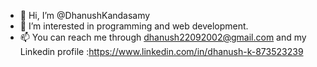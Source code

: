 - 👋 Hi, I’m @DhanushKandasamy
- 👀 I’m interested in programming and web development.
- 📫 You can reach me through dhanush22092002@gmail.com and my Linkedin profile :https://www.linkedin.com/in/dhanush-k-873523239




<!---
Dhanushvinayagar/Dhanushvinayagar is a ✨ special ✨ repository because its `README.md` (this file) appears on your GitHub profile.
You can click the Preview link to take a look at your changes.
--->
